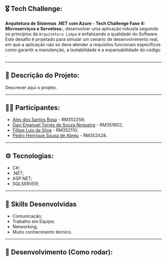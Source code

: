 ## 🎖️ Tech Challenge:
**Arquitetura de Sistemas .NET com Azure - Tech Challenge Fase 4: Microserviços e Serveless:**, desenvolver uma aplicação robusta seguindo os princípios da `Arquitetura Limpa` e enfatizando a qualidade do Software. Este desafio é projetado para simular um cenário de desenvolvimento real, em que a aplicação não só deve atender a requisitos funcionais específicos como garantir a manutenção, a testabilidade e a expansabilidade do código .

__________________________________________________________________________________________________________________________________________________________________________________________________________________________________________________________________________________

## 📱 Descrição do Projeto:
Descrever aqui o projeto.

__________________________________________________________________________________________________________________________________________________________________________________________________________________________________________________________________________________

## 💂‍♀️ Participantes: 

- [Alex dos Santos Rosa](https://github.com/aleqsrosa) - RM352258; 
- [Davi Emanuel Torres de Souza Nogueira](https://github.com/daviEmanuelNogueira) - RM351602;
- [Fillipe Luis da Silva](https://github.com/fillipelsilva) - RM352110;
- [Pedro Henrique Sousa de Abreu](https://github.com/PedroAbreuHS) - RM352428.

__________________________________________________________________________________________________________________________________________________________________________________________________________________________________________________________________________________

## ⚙️ Tecnologias:
* C#;
* .NET;
* ASP.NET;
* SQLSERVER;

__________________________________________________________________________________________________________________________________________________________________________________________________________________________________________________________________________________

## 🥋 Skills Desenvolvidas
* Comunicação;
* Trabalho em Equipe;
* Networking;
* Muito conhecimento técnico.

__________________________________________________________________________________________________________________________________________________________________________________________________________________________________________________________________________________

## 🧪 Desenvolvimento (Como rodar):
